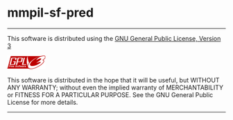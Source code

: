 # mmpil-sf-pred

***

This software is distributed using the [GNU General Public License, Version 3](./LICENSE.txt)

![GPLv3](./images/gplv3-88x31.png)

This software is distributed in the hope that it will be useful, but WITHOUT
ANY WARRANTY; without even the implied warranty of MERCHANTABILITY or FITNESS FOR A PARTICULAR PURPOSE. See the GNU
General Public License for more details.

***